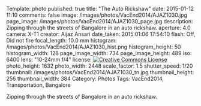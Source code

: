 Template: photo
published: true
title: "The Auto Rickshaw"
date: 2015-01-12 11:10
comments: false
image: /images/photos/VacEnd2014/AJAZ1030.jpg
page_image: /images/photos/VacEnd2014/AJAZ1030_page.jpg
description: Zipping through the streets of Bangalore in an auto rickshaw.
aperture: 4.0
camera: X-T1
creator: Aijaz Ansari
date_taken: 2015:01:06 17:54:10
flash: Off, Did not fire
focal_length: 10.0 mm
histogram: /images/photos/VacEnd2014/AJAZ1030_hist.png
histogram_height: 50
histogram_width: 128
page_image_width: 734
page_image_height: 489
iso: 6400
lens: "10-24mm f/4"
license: <a rel="license" href="http://creativecommons.org/licenses/by-nc-nd/3.0/deed.en_US"><img alt="Creative Commons License" style="border-width:0" src="http://i.creativecommons.org/l/by-nc-nd/3.0/88x31.png" /></a>
photo_height: 1632
photo_width: 2448
scale_factor: 1.5
shutter_speed: 1/20
thumbnail: /images/photos/VacEnd2014/AJAZ1030_tn.jpg
thumbnail_height: 256
thumbnail_width: 384
Category: Photos
Tags: VacEnd2014, Transportation, Bangalore

Zipping through the streets of Bangalore in an auto rickshaw.
